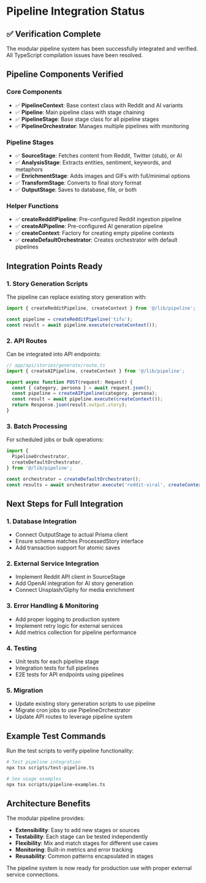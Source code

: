 # Pipeline Integration Status

## ✅ Verification Complete

The modular pipeline system has been successfully integrated and verified. All TypeScript compilation issues have been resolved.

## Pipeline Components Verified

### Core Components

- ✅ **PipelineContext**: Base context class with Reddit and AI variants
- ✅ **Pipeline**: Main pipeline class with stage chaining
- ✅ **PipelineStage**: Base stage class for all pipeline stages
- ✅ **PipelineOrchestrator**: Manages multiple pipelines with monitoring

### Pipeline Stages

- ✅ **SourceStage**: Fetches content from Reddit, Twitter (stub), or AI
- ✅ **AnalysisStage**: Extracts entities, sentiment, keywords, and metaphors
- ✅ **EnrichmentStage**: Adds images and GIFs with full/minimal options
- ✅ **TransformStage**: Converts to final story format
- ✅ **OutputStage**: Saves to database, file, or both

### Helper Functions

- ✅ **createRedditPipeline**: Pre-configured Reddit ingestion pipeline
- ✅ **createAIPipeline**: Pre-configured AI generation pipeline
- ✅ **createContext**: Factory for creating empty pipeline contexts
- ✅ **createDefaultOrchestrator**: Creates orchestrator with default pipelines

## Integration Points Ready

### 1. Story Generation Scripts

The pipeline can replace existing story generation with:

```typescript
import { createRedditPipeline, createContext } from '@/lib/pipeline';

const pipeline = createRedditPipeline('tifu');
const result = await pipeline.execute(createContext());
```

### 2. API Routes

Can be integrated into API endpoints:

```typescript
// app/api/stories/generate/route.ts
import { createAIPipeline, createContext } from '@/lib/pipeline';

export async function POST(request: Request) {
  const { category, persona } = await request.json();
  const pipeline = createAIPipeline(category, persona);
  const result = await pipeline.execute(createContext());
  return Response.json(result.output.story);
}
```

### 3. Batch Processing

For scheduled jobs or bulk operations:

```typescript
import {
  PipelineOrchestrator,
  createDefaultOrchestrator,
} from '@/lib/pipeline';

const orchestrator = createDefaultOrchestrator();
const results = await orchestrator.execute('reddit-viral', createContext());
```

## Next Steps for Full Integration

### 1. Database Integration

- Connect OutputStage to actual Prisma client
- Ensure schema matches ProcessedStory interface
- Add transaction support for atomic saves

### 2. External Service Integration

- Implement Reddit API client in SourceStage
- Add OpenAI integration for AI story generation
- Connect Unsplash/Giphy for media enrichment

### 3. Error Handling & Monitoring

- Add proper logging to production system
- Implement retry logic for external services
- Add metrics collection for pipeline performance

### 4. Testing

- Unit tests for each pipeline stage
- Integration tests for full pipelines
- E2E tests for API endpoints using pipelines

### 5. Migration

- Update existing story generation scripts to use pipeline
- Migrate cron jobs to use PipelineOrchestrator
- Update API routes to leverage pipeline system

## Example Test Commands

Run the test scripts to verify pipeline functionality:

```bash
# Test pipeline integration
npx tsx scripts/test-pipeline.ts

# See usage examples
npx tsx scripts/pipeline-examples.ts
```

## Architecture Benefits

The modular pipeline provides:

- **Extensibility**: Easy to add new stages or sources
- **Testability**: Each stage can be tested independently
- **Flexibility**: Mix and match stages for different use cases
- **Monitoring**: Built-in metrics and error tracking
- **Reusability**: Common patterns encapsulated in stages

The pipeline system is now ready for production use with proper external service connections.
